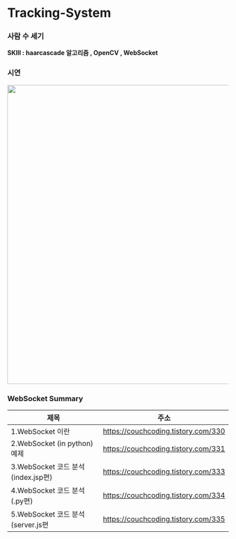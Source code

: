 <h1> Tracking-System</h1> <h3> 사람 수 세기 </h3>



<strong>SKIll : haarcascade 알고리즘 , OpenCV , WebSocket</strong>

### 시연

<img src="https://user-images.githubusercontent.com/33335762/201675873-08b3f8e2-4296-4ed0-83b1-d1780f221c2a.png" width="680"/>



### WebSocket Summary
|제목|주소|
|----|--|
|1.WebSocket 이란 |https://couchcoding.tistory.com/330 |
|2.WebSocket (in python) 예제|https://couchcoding.tistory.com/331|
|3.WebSocket 코드 분석(index.jsp편)|https://couchcoding.tistory.com/333|
|4.WebSocket 코드 분석(.py편)|https://couchcoding.tistory.com/334|
|5.WebSocket 코드 분석(server.js편|https://couchcoding.tistory.com/335|
